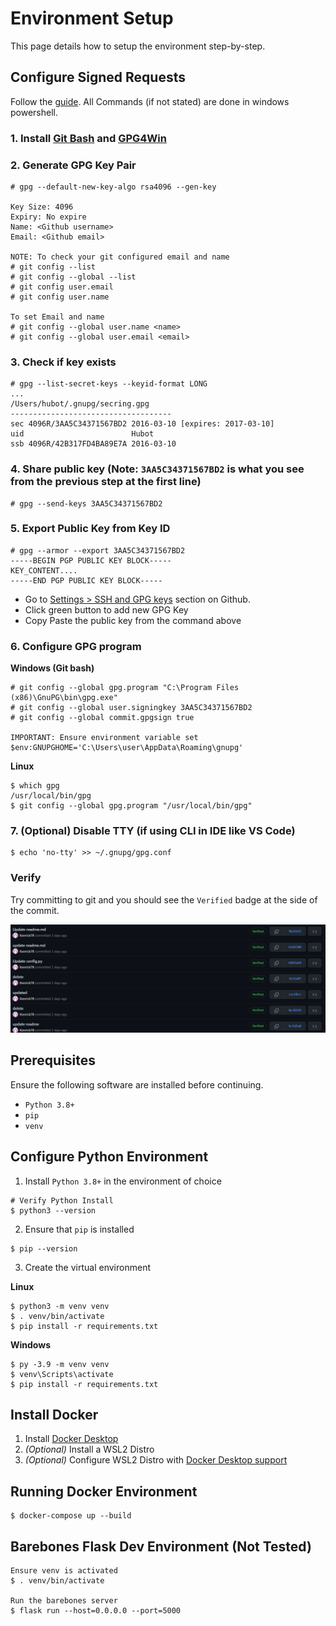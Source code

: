 # Environment Setup
This page details how to setup the environment step-by-step.

## Configure Signed Requests
Follow the [guide](https://medium.com/@petehouston/quick-guide-to-sign-your-git-commits-c11ce58c22e9). 
All Commands (if not stated) are done in windows powershell.

### 1. Install [Git Bash](https://git-scm.com/download/win) and [GPG4Win](https://www.gpg4win.org/)
### 2. Generate GPG Key Pair

```console
# gpg --default-new-key-algo rsa4096 --gen-key

Key Size: 4096
Expiry: No expire
Name: <Github username>
Email: <Github email>

NOTE: To check your git configured email and name
# git config --list
# git config --global --list
# git config user.email
# git config user.name

To set Email and name
# git config --global user.name <name>
# git config --global user.email <email>
```

### 3. Check if key exists

```console
# gpg --list-secret-keys --keyid-format LONG
...
/Users/hubot/.gnupg/secring.gpg
------------------------------------
sec 4096R/3AA5C34371567BD2 2016-03-10 [expires: 2017-03-10]
uid                        Hubot 
ssb 4096R/42B317FD4BA89E7A 2016-03-10
```

### 4. Share public key (Note: `3AA5C34371567BD2` is what you see from the previous step at the first line)

```console
# gpg --send-keys 3AA5C34371567BD2
```

### 5. Export Public Key from Key ID

```console
# gpg --armor --export 3AA5C34371567BD2
-----BEGIN PGP PUBLIC KEY BLOCK-----
KEY_CONTENT....
-----END PGP PUBLIC KEY BLOCK-----
```

- Go to [Settings > SSH and GPG keys](https://github.com/settings/keys) section on Github.
- Click green button to add new GPG Key
- Copy Paste the public key from the command above

### 6. Configure GPG program

**Windows (Git bash)**
```console
# git config --global gpg.program "C:\Program Files (x86)\GnuPG\bin\gpg.exe"
# git config --global user.signingkey 3AA5C34371567BD2
# git config --global commit.gpgsign true

IMPORTANT: Ensure environment variable set
$env:GNUPGHOME='C:\Users\user\AppData\Roaming\gnupg'
```

**Linux**
```console
$ which gpg
/usr/local/bin/gpg
$ git config --global gpg.program "/usr/local/bin/gpg"
```

### 7. (Optional) Disable TTY (if using CLI in IDE like VS Code)

```console
$ echo 'no-tty' >> ~/.gnupg/gpg.conf
```

### Verify
Try committing to git and you should see the `Verified` badge at the side of the commit.

![Verified Example](../images/verify_button.png)

## Prerequisites
Ensure the following software are installed before continuing.
- `Python 3.8+`
- `pip`
- `venv`

## Configure Python Environment
1. Install `Python 3.8+` in the environment of choice

```console
# Verify Python Install
$ python3 --version
```

2. Ensure that `pip` is installed

```console
$ pip --version
```

3. Create the virtual environment

**Linux**
```console
$ python3 -m venv venv
$ . venv/bin/activate
$ pip install -r requirements.txt
```

**Windows**
```console
$ py -3.9 -m venv venv
$ venv\Scripts\activate
$ pip install -r requirements.txt
```

## Install Docker
1. Install [Docker Desktop](https://www.docker.com/)
2. *(Optional)* Install a WSL2 Distro
3. *(Optional)* Configure WSL2 Distro with [Docker Desktop support](https://docs.docker.com/desktop/windows/wsl/)

## Running Docker Environment
```console
$ docker-compose up --build
```

## Barebones Flask Dev Environment (Not Tested)
```console
Ensure venv is activated
$ . venv/bin/activate

Run the barebones server
$ flask run --host=0.0.0.0 --port=5000
```